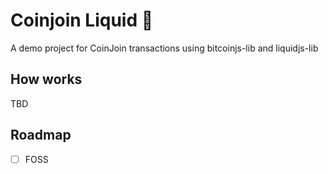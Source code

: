 # Coinjoin Liquid 🌊

 A demo project for CoinJoin transactions using bitcoinjs-lib and liquidjs-lib

## How works 

TBD

## Roadmap

- [ ] FOSS
